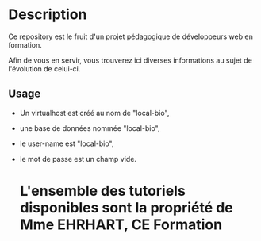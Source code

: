 # Description

Ce repository est le fruit d'un projet pédagogique de développeurs web en formation.

Afin de vous en servir, vous trouverez ici diverses informations au sujet de l'évolution de celui-ci.

## Usage

- Un virtualhost est créé au nom de "local-bio", 

- une base de données nommée "local-bio", 

- le user-name est "local-bio", 

- le mot de passe est un champ vide.

  # L'ensemble des tutoriels disponibles sont la propriété de Mme EHRHART, CE Formation
